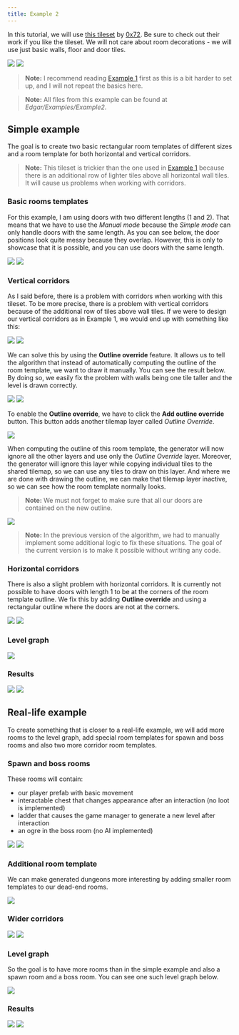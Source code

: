 ```yaml
---
title: Example 2
---
```


In this tutorial, we will use [this tileset](https://0x72.itch.io/dungeontileset-ii) by [0x72](https://0x72.itch.io/). Be sure to check out their work if you like the tileset. We will not care about room decorations - we will use just basic walls, floor and door tiles.

<Gallery>
    <Image src="2d/examples/example2/result1.png" caption="Simple example" />
    <Image src="2d/examples/example2/result_reallife1.png" caption="Real-life example" />
</Gallery>

> **Note:** I recommend reading [Example 1](example-1.md) first as this is a bit harder to set up, and I will not repeat the basics here.

> **Note:** All files from this example can be found at *Edgar/Examples/Example2*.

<ExampleFeatures id="example-2" />

## Simple example

The goal is to create two basic rectangular room templates of different sizes and a room template for both horizontal and vertical corridors.

> **Note:** This tileset is trickier than the one used in [Example 1](example-1.md) because there is an additional row of lighter tiles above all horizontal wall tiles. It will cause us problems when working with corridors.

### Basic rooms templates

For this example, I am using doors with two different lengths (1 and 2). That means that we have to use the *Manual mode* because the *Simple mode* can only handle doors with the same length. As you can see below, the door positions look quite messy because they overlap. However, this is only to showcase that it is possible, and you can use doors with the same length.

<Gallery cols={2} fixedHeight>
    <Image src="2d/examples/example2/room1.png" caption="Smaller room" />
    <Image src="2d/examples/example2/room2.png" caption="Bigger room" />
</Gallery>

### Vertical corridors

As I said before, there is a problem with corridors when working with this tileset. To be more precise, there is a problem with vertical corridors because of the additional row of tiles above wall tiles. If we were to design our vertical corridors as in Example 1, we would end up with something like this:

<Gallery cols={2} fixedHeight>
    <Image src="2d/examples/example2/wrong_corridor.png" caption="Incorrent vertical corridor" />
    <Image src="2d/examples/example2/wrong_corridor2.png" caption="Incorrent connection" />
</Gallery>

We can solve this by using the **Outline override** feature. It allows us to tell the algorithm that instead of automatically computing the outline of the room template, we want to draw it manually. You can see the result below. By doing so, we easily fix the problem with walls being one tile taller and the level is drawn correctly.

<Gallery cols={2} fixedHeight>
    <Image src="2d/examples/example2/corridor_vertical_before.png" caption="Incorrect - Without outline override" />
    <Image src="2d/examples/example2/corridor_vertical_after.png" caption="Correct - With outline override" />
</Gallery>

To enable the **Outline override**, we have to click the **Add outline override** button. This button adds another tilemap layer called *Outline Override*. 

<Image src="2d/examples/example2/corridor_vertical_before_gui.png" caption="Add outline override button" />

When computing the outline of this room template, the generator will now ignore all the other layers and use only the *Outline Override* layer. Moreover, the generator will ignore this layer while copying individual tiles to the shared tilemap, so we can use any tiles to draw on this layer. And where we are done with drawing the outline, we can make that tilemap layer inactive, so we can see how the room template normally looks.

> **Note:** We must not forget to make sure that all our doors are contained on the new outline.

<Image src="2d/examples/example2/corridor_vertical_with_outline_shown.png" caption="We can use any tiles to draw on the Outline Override layer as they are not used in the output." />

> **Note:** In the previous version of the algorithm, we had to manually implement some additional logic to fix these situations. The goal of the current version is to make it possible without writing any code.

### Horizontal corridors

There is also a slight problem with horizontal corridors. It is currently not possible to have doors with length 1 to be at the corners of the room template outline. We fix this by adding **Outline override** and using a rectangular outline where the doors are not at the corners.

<Gallery cols={2} fixedHeight>
    <Image src="2d/examples/example2/corridor_horizontal_before.png" caption="Incorrect - Without outline override. There must not be doors of length 1 at the corners of the outline." />
    <Image src="2d/examples/example2/corridor_horizontal_after.png" caption="Correct - With outline override. Doors are no longer at the corners of the outline." />
</Gallery>

### Level graph

<Image src="2d/examples/example2/level_graph1.png" caption="Level graph" />

### Results

<Gallery cols={2} fixedHeight>
    <Image src="2d/examples/example2/result2.png" caption="Example result" />
    <Image src="2d/examples/example2/result3.png" caption="Example result" />
</Gallery>

## Real-life example

To create something that is closer to a real-life example, we will add more rooms to the level graph, add special room templates for spawn and boss rooms and also two more corridor room templates.

### Spawn and boss rooms

These rooms will contain:
- our player prefab with basic movement
- interactable chest that changes appearance after an interaction (no loot is implemented)
- ladder that causes the game manager to generate a new level after interaction
- an ogre in the boss room (no AI implemented)

<Image src="2d/examples/example2/spawn.png" caption="Spawn room with our player prefab, chest and exit" />

<Image src="2d/examples/example2/boss.png" caption="Boss room with our enemy prefab, chest and exit" />

### Additional room template

We can make generated dungeons more interesting by adding smaller room templates to our dead-end rooms.

<Gallery cols={2} fixedHeight>
    <Image src="2d/examples/example2/room3.png" caption="Additional room template" />
</Gallery>

### Wider corridors

<Gallery cols={2} fixedHeight>
    <Image src="2d/examples/example2/corridor_horizontal2.png" caption="Wider horizontal corridor" />
    <Image src="2d/examples/example2/corridor_vertical2.png" caption="Wider vertical corridor" />
</Gallery>

### Level graph

So the goal is to have more rooms than in the simple example and also a spawn room and a boss room. You can see one such level graph below.

<Image src="2d/examples/example2/level_graph2.png" caption="Level graph" />

### Results

<Image src="2d/examples/example2/result_reallife2.png" caption="Example result" />

<Image src="2d/examples/example2/result_reallife3.png" caption="Example result" />
